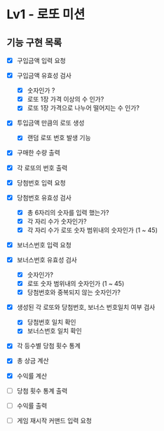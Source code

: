 # Lv1 - 로또 미션

## 기능 구현 목록

- [x] 구입금액 입력 요청

- [x] 구입금액 유효성 검사

  - [x] 숫자인가 ?
  - [x] 로또 1장 가격 이상의 수 인가?
  - [x] 로또 1장 가격으로 나누어 떨어지는 수 인가?

- [x] 투입금액 만큼의 로또 생성

  - [x] 랜덤 로또 번호 발생 기능

- [x] 구매한 수량 출력

- [x] 각 로또의 번호 출력

- [x] 당첨번호 입력 요청

- [x] 당첨번호 유효성 검사

  - [x] 총 6자리의 숫자를 입력 했는가?
  - [x] 각 자리 수가 숫자인가?
  - [x] 각 자리 수가 로또 숫자 범위내의 숫자인가 (1 ~ 45)

- [x] 보너스번호 입력 요청

- [x] 보너스번호 유효성 검사

  - [x] 숫자인가?
  - [x] 로또 숫자 범위내의 숫자인가 (1 ~ 45)
  - [x] 당첨번호와 중복되지 않는 숫자인가?

- [x] 생성된 각 로또와 당첨번호, 보너스 번호일치 여부 검사

  - [x] 당첨번호 일치 확인
  - [x] 보너스번호 일치 확인

- [x] 각 등수별 당첨 횟수 통계

- [x] 총 상금 계산
- [x] 수익률 계산

- [ ] 당첨 횟수 통계 출력
- [ ] 수익률 출력

- [ ] 게임 재시작 커맨드 입력 요청
